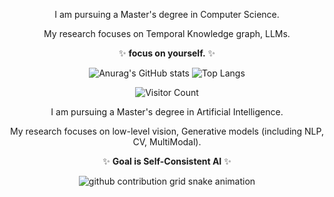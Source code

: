 <div align="center">
  

I am pursuing a Master's degree in Computer Science.

My research focuses on Temporal Knowledge graph, LLMs.

✨ **focus on yourself.** ✨
<!--
**TCcjx/TCcjx** is a ✨ _special_ ✨ repository because its `README.md` (this file) appears on your GitHub profile.

Here are some ideas to get you started:

- 🔭 I’m currently working on ...
- 🌱 I’m currently learning ...
- 👯 I’m looking to collaborate on ...
- 🤔 I’m looking for help with ...
- 💬 Ask me about ...
- 📫 How to reach me: ...
- 😄 Pronouns: ...
- ⚡ Fun fact: ...
-->
![Anurag's GitHub stats](https://github-readme-stats.vercel.app/api?username=TCcjx&theme=radical)
![Top Langs](https://github-readme-stats.vercel.app/api/top-langs/?username=TCcjx&theme=radical)



<div align="center">

![Visitor Count](https://profile-counter.glitch.me/tccjx/count.svg)


I am pursuing a Master's degree in Artificial Intelligence.

My research focuses on low-level vision, Generative models (including NLP, CV, MultiModal).

✨ **Goal is Self-Consistent AI** ✨

<!--
![Anurag's GitHub stats](https://github-readme-stats.vercel.app/api?username=jingyaogong&show_icons=true&theme=merko)
-->

<picture>
  <source media="(prefers-color-scheme: dark)" srcset="https://raw.githubusercontent.com/tccjx/tccjx/output/github-contribution-grid-snake-dark.svg">
  <source media="(prefers-color-scheme: light)" srcset="https://raw.githubusercontent.com/tccjx/tccjx/output/github-contribution-grid-snake.svg">
  <img alt="github contribution grid snake animation" src="https://raw.githubusercontent.com/tccjx/tccjx/output/github-contribution-grid-snake.svg">
</picture>




</div>

